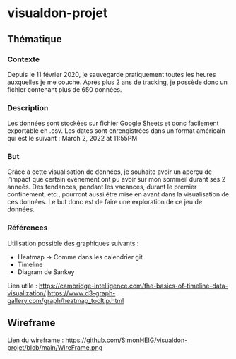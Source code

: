 # visualdon-projet
## Thématique
### Contexte
Depuis le 11 février 2020, je sauvegarde pratiquement toutes les heures auxquelles je me couche. Après plus 2 ans de tracking, je possède donc un fichier contenant plus de 650 données.
### Description
Les données sont stockées sur fichier Google Sheets et donc facilement exportable en .csv. Les dates sont enrengistrées dans un format américain qui est le suivant : March 2, 2022 at 11:55PM
### But
Grâce à cette visualisation de données, je souhaite avoir un aperçu de l'impact que certain événement ont pu avoir sur mon sommeil durant ses 2 anneés. Des tendances, pendant les vacances, durant le premier confinement, etc., pourront aussi être mise en avant dans la visualisation de ces données. Le but donc est de faire une exploration de ce jeu de données. 
### Références
Utilisation possible des graphiques suivants : 
* Heatmap -> Comme dans les calendrier git
* Timeline
* Diagram de Sankey

Lien utile :  https://cambridge-intelligence.com/the-basics-of-timeline-data-visualization/
              https://www.d3-graph-gallery.com/graph/heatmap_tooltip.html
## Wireframe
Lien du wireframe : https://github.com/SimonHEIG/visualdon-projet/blob/main/WireFrame.png
